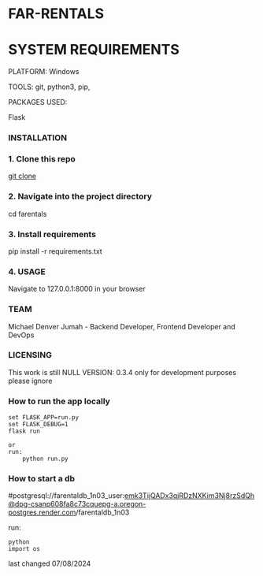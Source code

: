 # FAR-RENTALS

# SYSTEM REQUIREMENTS
PLATFORM: Windows

TOOLS: git, python3, pip,

PACKAGES USED:

Flask

### INSTALLATION
### 1. Clone this repo

[git clone](https://github.com/michaeljumah/FAR-RENTAL.git)

### 2. Navigate into the project directory

cd farentals

### 3. Install requirements

pip install -r requirements.txt

### 4. USAGE
Navigate to 127.0.0.1:8000 in your browser

### TEAM
Michael Denver Jumah - Backend Developer, Frontend Developer and DevOps
### LICENSING
This work is still NULL
VERSION: 0.3.4 only for development purposes please ignore


### How to run the app locally
    set FLASK_APP=run.py 
    set FLASK_DEBUG=1
    flask run

    or
    run:
        python run.py

### How to start a db 

#postgresql://farentaldb_1n03_user:emk3TijQADx3qjRDzNXKim3Nj8rzSdQh@dpg-csanp608fa8c73cquepg-a.oregon-postgres.render.com/farentaldb_1n03

run:

    python
    import os



last changed 07/08/2024

